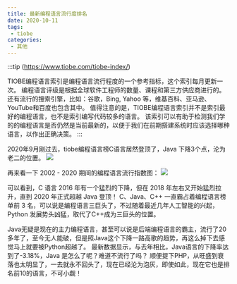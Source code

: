 ```yaml
---
title: 最新编程语言流行度排名
date: 2020-10-11
tags:
 - tiobe
categories: 
 - 其他
---
```


:::tip
(<https://www.tiobe.com/tiobe-index/>)

TIOBE编程语言索引是编程语言流行程度的一个参考指标，这个索引每月更新一次。
编程语言评级是根据全球软件工程师的数量、课程和第三方供应商进行的。还有流行的搜索引擎，比如：谷歌，Bing, Yahoo 等，维基百科、亚马逊、YouTube和百度也包含其中。
值得注意的是，TIOBE编程语言索引并不是索引最好的编程语言，也不是索引编写代码较多的语言。
该索引可以有助于检测我们学的的编程语言是否仍然是当前最新的，以便于我们在前期搭建系统时应该选择哪种语言，以作出正确决策。
:::

2020年9月刚过去，tiobe编程语言榜C语言居然登顶了，Java 下降3个点，沦为老二的位置。
![](/img/other/2020/1011/p1.png)

再来看一下 2002 - 2020 期间的编程语言流行指数图：
![](/img/other/2020/1011/p2.png)

可以看到，C 语言 2016 年有一个猛烈的下降，但在 2018 年左右又开始猛烈拉升，直到 2020 年正式超越 Java 登顶！
C、Java、C++ 一直霸占着编程语言榜单前 3 名，可以说是编程语言三巨头了，不过随着最近几年人工智能的兴起，Python 发展势头凶猛，取代了C++成为三巨头的位置。

Java无疑是现在的主力编程语言，甚至可以说是后端编程语言的霸主，流行了20多年了，至今无人能破，但是照Java这个下降一路高歌的趋势，再这么掉下去感觉马上就要被Python超越了。
最新数据显示，与去年相比，Java语言的下降率达到了-3.18%，Java 是怎么了呢？难道不流行了吗？
顺便提下PHP，从旺盛到衰落也太明显了，一去就永不回头了，现在已经沦为泡灰，即使如此，现在它也是排名前10的语言，不可小觑！
